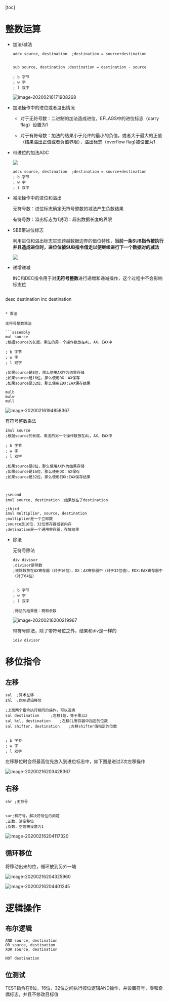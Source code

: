 [toc]



# 整数运算

* 加法/减法

  ```assembly
  addx source, destination  ;destination = source+destination
  
  
  sub source, destination ;destination = destination - source 
  
  ; b 字节
  ; w 字
  ; l 双字
  ```

  ![image-20200216171908268](/Users/chenyansong/Documents/note/images/linux/assemly/image-20200216171908268.png)

* 加法操作中的进位或者溢出情况

  * 对于无符号数：二进制的加法造成进位，EFLAGS中的进位标志（carry flag）设置为1

  * 对于有符号数：加法的结果小于允许的最小的负值，或者大于最大的正值（结果溢出正值或者负值界限），溢出标志（overflow flag)被设置为1

* 带进位的加法ADC

  ![](/Users/chenyansong/Documents/note/images/linux/assemly/image-20200216174303783.png)

  ```assembly
  adcx source, destination  ;destination = source+destination
  ; b 字节
  ; w 字
  ; l 双字
  ```

* 减法操作中的进位和溢出

  无符号数：进位标志确定无符号整数的减法产生负数结果

  有符号数：溢出标志为1说明：超出数据长度的界限

* SBB带进位标志

  利用进位和溢出标志实现跨越数据边界的借位特性，**当前一条SUB指令被执行并且造成进位时，进位位被SUB指令借走以便继续进行下一个数据对的减法**

  ![](/Users/chenyansong/Documents/note/images/linux/assemly/image-20200216182755315.png)

* 递增递减

  INC和DEC指令用于对**无符号整数**进行递增和递减操作，这个过程中不会影响标志位

  ```shell
desc destination
  inc destination
  ```
  
* 乘法
  
  无符号整数乘法
  
  ```assembly
  mul source
  ;根据source的长度，乘法的另一个操作数放在AL，AX，EAX中
  
  ; b 字节
  ; w 字
  ; l 双字
  
  ;如果source是8位，那么使用AX作为结果存储
  ;如果source是16位，那么使用DX：AX保存
  ;如果source是32位，那么使用EDX:EAX保存结果
  
  mulb
  mulw
  mull
  ```
  
  ![image-20200216194858367](/Users/chenyansong/Documents/note/images/linux/assemly/image-20200216194858367.png)
  
  有符号整数乘法
  
  ```assembly
  imul source
  ;根据source的长度，乘法的另一个操作数放在AL，AX，EAX中
  
  ; b 字节
  ; w 字
  ; l 双字
  
  ;如果source是8位，那么使用AX作为结果存储
  ;如果source是16位，那么使用DX：AX保存
  ;如果source是32位，那么使用EDX:EAX保存结果
  
  
  
  ;second
  imul source, destination ;结果放在了destination
  
  ;third
  imul multiplier, source, destination  
  ;multiplier是一个立即数
  ;source是16位，32位寄存器或者内存
  ;detination是一个通用寄存器，存放结果
  ```
  
  

* 除法

  无符号除法

  ```assembly
  div divisor
  ;divisor是除数
  ;被除数放在AX寄存器（对于16位），DX：AX寄存器中（对于32位值），EDX:EAX寄存器中（对于64位）
  
  
  ; b 字节
  ; w 字
  ; l 双字
  
  ;除法的结果是：商和余数
  
  ```

  ![image-20200216200219967](/Users/chenyansong/Documents/note/images/linux/assemly/image-20200216200219967.png)

  带符号除法，除了带符号位之外，结果和div是一样的

  ```shell
  idiv divisor
  ```
  
# 移位指令

## 左移

```assembly
sal  ;算术左移
shl	 ;向左逻辑移位

;上面两个指令执行相同的操作，可以互换
sal destination		;左移1位，等于乘以2
sal %cl, destination	;左移CL寄存器中指定的位数
sal shifter, destination	;左移shifter值指定的位数


; b 字节
; w 字
; l 双字
```

左移移位时会将最高位先放入到进位标志中，如下图是进过2次左移操作

![image-20200216203428367](/Users/chenyansong/Documents/note/images/linux/assemly/image-20200216203428367.png)

## 右移

```assembly
shr ;无符号


sar;有符号，解决符号位的问题
;正数，清空移位
;负数，空位被设置为1
```

![image-20200216204117320](/Users/chenyansong/Documents/note/images/linux/assemly/image-20200216204117320.png)

## 循环移位

将移动出来的位，循环放到另外一端

![image-20200216204325960](/Users/chenyansong/Documents/note/images/linux/assemly/image-20200216204325960.png)

![image-20200216204401245](/Users/chenyansong/Documents/note/images/linux/assemly/image-20200216204401245.png)



# 逻辑操作

## 布尔逻辑

```assembly
AND source, destination
OR source, destination
XOR source, destination

NOT destination
```



## 位测试

TEST指令在8位，16位，32位之间执行按位逻辑AND操作，并设置符号，零和奇偶标志，并且不修改目标值

